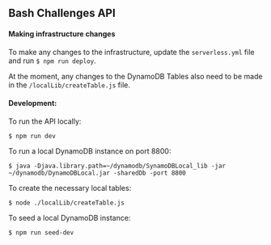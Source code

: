 ## Bash Challenges API


#### Making infrastructure changes

To make any changes to the infrastructure, update the `serverless.yml` file and run `$ npm run deploy`.

At the moment, any changes to the DynamoDB Tables also need to be made in the `/localLib/createTable.js` file.

#### Development:

To run the API locally:

    $ npm run dev

To run a local DynamoDB instance on port 8800:

    $ java -Djava.library.path=~/dynamodb/SynamoDBLocal_lib -jar ~/dynamodb/DynamoDBLocal.jar -sharedDb -port 8800

To create the necessary local tables:

    $ node ./localLib/createTable.js

To seed a local DynamoDB instance:

    $ npm run seed-dev

